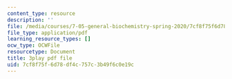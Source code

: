 ```yaml
---
content_type: resource
description: ''
file: /media/courses/7-05-general-biochemistry-spring-2020/7cf8f75f6d78df4c757c3b49f6c0e19c_2Q1GUhhc9is.pdf
file_type: application/pdf
learning_resource_types: []
ocw_type: OCWFile
resourcetype: Document
title: 3play pdf file
uid: 7cf8f75f-6d78-df4c-757c-3b49f6c0e19c
---
```

